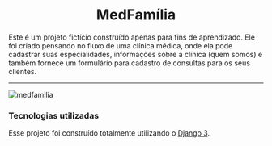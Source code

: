 <h1 align='center' >MedFamília</h1>
Este é um projeto fictício construído apenas para fins de aprendizado. Ele foi criado pensando no fluxo de uma clínica médica, onde ela pode cadastrar suas especialidades, informações sobre a clínica (quem somos) e também fornece um formulário para cadastro de consultas para os seus clientes.

__________________________________

![medfamilia](https://user-images.githubusercontent.com/40877357/95579073-50b6b000-0a0b-11eb-9ea8-bdeff3b7ec16.PNG)

### Tecnologias utilizadas
Esse projeto foi construído totalmente utilizando o [Django 3](https://www.djangoproject.com/).

